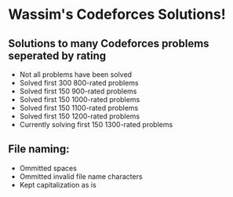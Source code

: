 # Wassim's Codeforces Solutions!


## Solutions to many Codeforces problems seperated by rating

* Not all problems have been solved
* Solved first 300 800-rated problems
* Solved first 150 900-rated problems
* Solved first 150 1000-rated problems
* Solved first 150 1100-rated problems
* Solved first 150 1200-rated problems
* Currently solving first 150 1300-rated problems

## File naming:

* Ommitted spaces
* Ommitted invalid file name characters
* Kept capitalization as is
